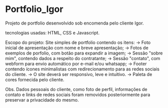 # Portfolio_Igor

Projeto de portfolio desenvolvido sob encomenda pelo cliente Igor.

tecnologias usadas: HTML, CSS e Javascript.

Escopo do projeto:
  Site simples de portfolio contendo os itens: 
    -> Foto inicial de apresentação com nome e breve apresentação;
    -> Fotos de exemplos de porfolio, com botão para expandir a imagem;
    -> Sessão "sobre mim", contendo dados a respeito do contratante;
    -> Sessão "contato", com webform para envio automático por e-mail e/ou whatsapp;
    -> Footer contendo ícones minimalistas com redirecionamento para as redes sociais do cliente.
    -> O site deverá ser responsivo, leve e intuitivo.
    -> Paleta de cores fornecida pelo cliente.
    
Obs. Dados pessoais do cliente, como foto de perfil, informações de contato e links de redes sociais foram removidos posteriormente para preservar a privacidade do mesmo.

